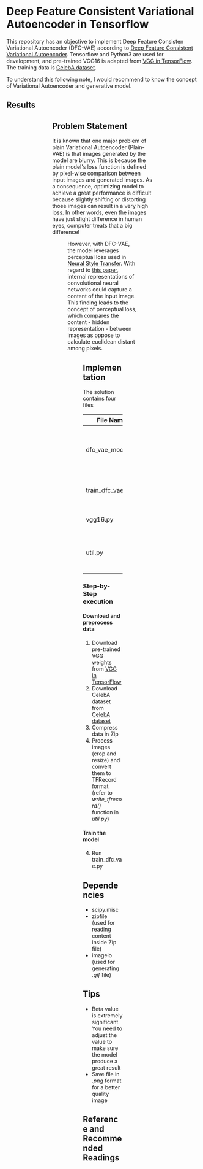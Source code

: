 # Deep Feature Consistent Variational Autoencoder in Tensorflow

This repository has an objective to implement Deep Feature Consisten Variational Autoencoder (DFC-VAE) according to [Deep Feature Consistent Variational Autoencoder](https://arxiv.org/abs/1610.00291).
Tensorflow and Python3 are used for development, and pre-trained VGG16 is adapted from [VGG in TensorFlow](https://www.cs.toronto.edu/~frossard/post/vgg16/). The training data is [CelebA dataset](http://mmlab.ie.cuhk.edu.hk/projects/CelebA.html).

To understand this following note, I would recommend to know the concept of Variational Autoencoder and generative model.

## Results

<figure 3>
<figure 4>
<figure 5>

## Problem Statement

It is known that one major problem of plain Variational Autoencoder (Plain-VAE) is that images generated by the model are blurry. 
This is because the plain model's loss function is defined by pixel-wise comparison between input images and generated images. 
As a consequence, optimizing model to achieve a great performance is difficult because slightly shifting or distorting those images can result in a very high loss. In other words, even the images have just slight difference in human eyes, computer treats that a big difference!

<figure 1>

However, with DFC-VAE, the model leverages perceptual loss used in [Neural Style Transfer](https://github.com/sbavon/Neural-Style-Transfer-in-Tensorflow).
With regard to [this paper](https://arxiv.org/abs/1508.06576), internal representations of convolutional neural networks could capture a content of the input image. This finding leads to the concept of perceptual loss, which compares the content - hidden representation - between images as oppose to calculate euclidean distant among pixels. 

<figure 2>

## Implementation

The solution contains four files

| File Name  | Description |
| ------------- | ------------- |
| dfc_vae_model.py  | builds the VAE model, including encoder,decoder, VGG, loss function, and optimizer  |
| train_dfc_vae.py  | trains the DFC_VAE model, and tests interpolation  |
| vgg16.py  | builds the pre-trained VGG16 model  |
| util.py  | contains supporting functions, such as data-preprocessing  |

### Step-by-Step execution

#### Download and preprocess data
1. Download pre-trained VGG weights from [VGG in TensorFlow](https://www.cs.toronto.edu/~frossard/post/vgg16/)
2. Download CelebA dataset from [CelebA dataset](http://mmlab.ie.cuhk.edu.hk/projects/CelebA.html)
3. Compress data in Zip
4. Process images (crop and resize) and convert them to TFRecord format (refer to *write_tfrecord()* function in *util.py*)

#### Train the model
4. Run train_dfc_vae.py

## Dependencies
- scipy.misc 
- zipfile (used for reading content inside Zip file)
- imageio (used for generating *.gif* file)

## Tips
- Beta value is extremely significant. You need to adjust the value to make sure the model produce a great result
- Save file in *.png* format for a better quality image

## Reference and Recommended Readings

